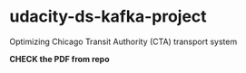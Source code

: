 # udacity-ds-kafka-project
Optimizing Chicago Transit Authority (CTA) transport system

**CHECK the PDF from repo**
